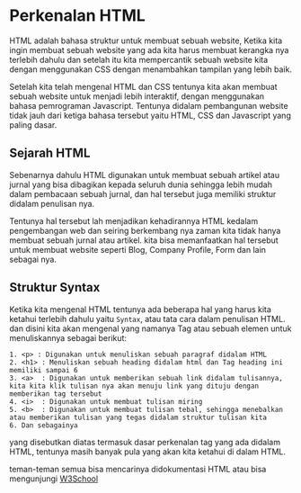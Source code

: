 # Perkenalan HTML

HTML adalah bahasa struktur untuk membuat sebuah website, Ketika kita ingin membuat sebuah website yang ada kita harus membuat kerangka nya terlebih dahulu dan setelah itu kita mempercantik sebuah website kita dengan menggunakan CSS dengan menambahkan tampilan yang lebih baik.

Setelah kita telah mengenal HTML dan CSS tentunya kita akan membuat sebuah website untuk menjadi lebih interaktif, dengan menggunakan bahasa pemrograman Javascript. Tentunya didalam pembangunan website tidak jauh dari ketiga bahasa tersebut yaitu HTML, CSS dan Javascript yang paling dasar.

## Sejarah HTML

Sebenarnya dahulu HTML digunakan untuk membuat sebuah artikel atau jurnal yang bisa dibagikan kepada seluruh dunia sehingga lebih mudah dalam pembacaan sebuah jurnal, dan hal tersebut juga memiliki struktur didalam penulisan nya.

Tentunya hal tersebut lah menjadikan kehadirannya HTML kedalam pengembangan web dan seiring berkembang nya zaman kita tidak hanya membuat sebuah jurnal atau artikel. kita bisa memanfaatkan hal tersebut untuk membuat website seperti Blog, Company Profile, Form dan lain sebagai nya.

## Struktur Syntax

Ketika kita mengenal HTML tentunya ada beberapa hal yang harus kita ketahui terlebih dahulu yaitu `Syntax`, atau tata cara dalam penulisan HTML. dan disini kita akan mengenal yang namanya Tag atau sebuah elemen untuk menuliskannya sebagai berikut:

    1. <p> : Digunakan untuk menuliskan sebuah paragraf didalam HTML
    2. <h1> : Menuliskan sebuah heading didalam html dan Tag heading ini memiliki sampai 6
    3. <a>  : Digunakan untuk memberikan sebuah link didalam tulisannya, kita kita klik tulisan nya akan menuju link yang dituju dengan memberikan tag tersebut
    4. <i>  : Digunakan untuk membuat tulisan miring
    5. <b>  : Digunakan untuk membuat tulisan tebal, sehingga menebalkan atau memberikan tulisan yang tegas didalam struktur tulisan kita
    6. Dan sebagainya

yang disebutkan diatas termasuk dasar perkenalan tag yang ada didalam HTML, tentunya masih banyak pula yang akan kita ketahui di dalam HTML. 

teman-teman semua bisa mencarinya didokumentasi HTML atau bisa mengunjungi [W3School](https://www.w3chool.com/)
